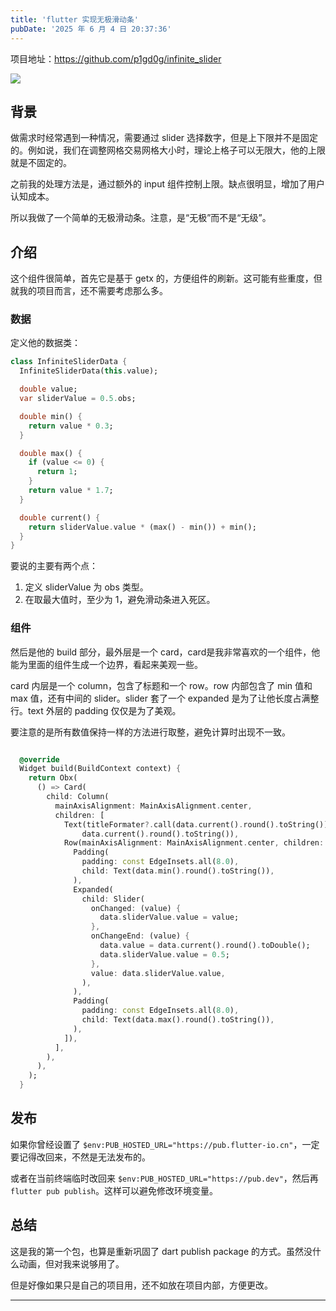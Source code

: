 ```yaml
---
title: 'flutter 实现无极滑动条'
pubDate: '2025 年 6 月 4 日 20:37:36'
---
```



项目地址：https://github.com/p1gd0g/infinite_slider

![](https://md.p1gd0g.cc/mmbiz_gif/OQRlA7Uf7SXvzRlibNyDrfvTiagsyiceGFA0Sriah80jEZUU0ia5fNIiau8lM2vRqibphcTiaN7vzFWaSK953Br3ZCHNXg/0?wx_fmt=gif)

## 背景

做需求时经常遇到一种情况，需要通过 slider 选择数字，但是上下限并不是固定的。例如说，我们在调整网格交易网格大小时，理论上格子可以无限大，他的上限就是不固定的。

之前我的处理方法是，通过额外的 input 组件控制上限。缺点很明显，增加了用户认知成本。

所以我做了一个简单的无极滑动条。注意，是“无极”而不是“无级”。

## 介绍

这个组件很简单，首先它是基于 getx 的，方便组件的刷新。这可能有些重度，但就我的项目而言，还不需要考虑那么多。

### 数据

定义他的数据类：

```dart
class InfiniteSliderData {
  InfiniteSliderData(this.value);

  double value;
  var sliderValue = 0.5.obs;

  double min() {
    return value * 0.3;
  }

  double max() {
    if (value <= 0) {
      return 1;
    }
    return value * 1.7;
  }

  double current() {
    return sliderValue.value * (max() - min()) + min();
  }
}
```

要说的主要有两个点：

1. 定义 sliderValue 为 obs 类型。
2. 在取最大值时，至少为 1，避免滑动条进入死区。

### 组件

然后是他的 build 部分，最外层是一个 card，card是我非常喜欢的一个组件，他能为里面的组件生成一个边界，看起来美观一些。

card 内层是一个 column，包含了标题和一个 row。row 内部包含了 min 值和 max 值，还有中间的 slider。slider 套了一个 expanded 是为了让他长度占满整行。text 外层的 padding 仅仅是为了美观。

要注意的是所有数值保持一样的方法进行取整，避免计算时出现不一致。

```dart

  @override
  Widget build(BuildContext context) {
    return Obx(
      () => Card(
        child: Column(
          mainAxisAlignment: MainAxisAlignment.center,
          children: [
            Text(titleFormater?.call(data.current().round().toString()) ??
                data.current().round().toString()),
            Row(mainAxisAlignment: MainAxisAlignment.center, children: [
              Padding(
                padding: const EdgeInsets.all(8.0),
                child: Text(data.min().round().toString()),
              ),
              Expanded(
                child: Slider(
                  onChanged: (value) {
                    data.sliderValue.value = value;
                  },
                  onChangeEnd: (value) {
                    data.value = data.current().round().toDouble();
                    data.sliderValue.value = 0.5;
                  },
                  value: data.sliderValue.value,
                ),
              ),
              Padding(
                padding: const EdgeInsets.all(8.0),
                child: Text(data.max().round().toString()),
              ),
            ]),
          ],
        ),
      ),
    );
  }
```

## 发布

如果你曾经设置了 `$env:PUB_HOSTED_URL="https://pub.flutter-io.cn"`，一定要记得改回来，不然是无法发布的。

或者在当前终端临时改回来 `$env:PUB_HOSTED_URL="https://pub.dev"`，然后再 `flutter pub publish`。这样可以避免修改环境变量。

## 总结

这是我的第一个包，也算是重新巩固了 dart publish package 的方式。虽然没什么动画，但对我来说够用了。

但是好像如果只是自己的项目用，还不如放在项目内部，方便更改。

---

